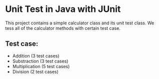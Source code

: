 # Unit Test in Java with JUnit
This project contains a simple calculator class and its unit test class. We tess all of the calculator methods with certain test case.

## Test case:

* Addition (3 test cases)
* Substraction (3 test cases)
* Multiplication (5 test cases)
* Division (2 test cases)